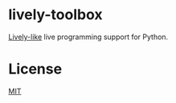 # lively-toolbox

[Lively-like](https://lively-next.org) live programming support for Python.

# License

[MIT](LICENSE.txt)
